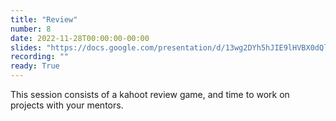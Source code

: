 ```yaml
---
title: "Review"
number: 8
date: 2022-11-28T00:00:00-00:00
slides: "https://docs.google.com/presentation/d/13wg2DYh5hJIE9lHVBX0dQlXAKKGsLRTtPNtBCjBfdGw/edit?usp=sharing"
recording: ""
ready: True
---
```


This session consists of a kahoot review game, and time to work on projects with your mentors.